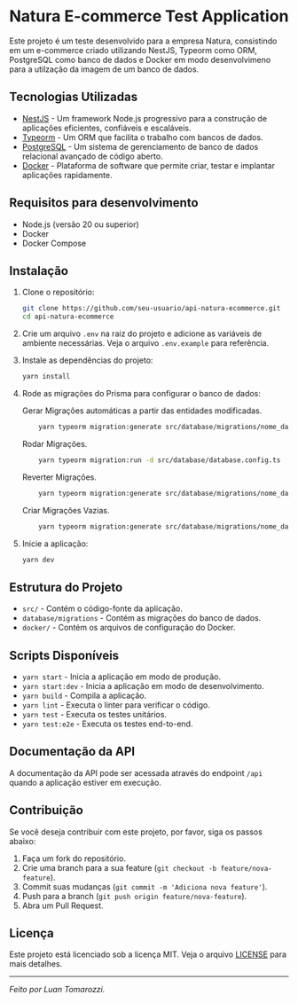 # Natura E-commerce Test Application

Este projeto é um teste desenvolvido para a empresa Natura, consistindo em um e-commerce criado utilizando NestJS, Typeorm como ORM, PostgreSQL como banco de dados e Docker em modo desenvolvimeno para a utilzação da imagem de um banco de dados.

## Tecnologias Utilizadas

- [NestJS](https://nestjs.com/) - Um framework Node.js progressivo para a construção de aplicações eficientes, confiáveis e escaláveis.
- [Typeorm](https://typeorm.io/) - Um ORM que facilita o trabalho com bancos de dados.
- [PostgreSQL](https://www.postgresql.org/) - Um sistema de gerenciamento de banco de dados relacional avançado de código aberto.
- [Docker](https://www.docker.com/) - Plataforma de software que permite criar, testar e implantar aplicações rapidamente.

## Requisitos para desenvolvimento

- Node.js (versão 20 ou superior)
- Docker
- Docker Compose

## Instalação

1. Clone o repositório:

    ```bash
    git clone https://github.com/seu-usuario/api-natura-ecommerce.git
    cd api-natura-ecommerce
    ```

2. Crie um arquivo `.env` na raiz do projeto e adicione as variáveis de ambiente necessárias. Veja o arquivo `.env.example` para referência.

4. Instale as dependências do projeto:

    ```bash
    yarn install
    ```

5. Rode as migrações do Prisma para configurar o banco de dados:

    Gerar Migrações automáticas a partir das entidades modificadas.
    ```bash
        yarn typeorm migration:generate src/database/migrations/nome_da_migration -d src/database/database.config.ts
    ```

      Rodar Migrações.
    ```bash
        yarn typeorm migration:run -d src/database/database.config.ts
    ```

      Reverter Migrações.
    ```bash
        yarn typeorm migration:generate src/database/migrations/nome_da_migration -d src/database/database.config.ts
    ```

      Criar Migrações Vazias.
    ```bash
        yarn typeorm migration:generate src/database/migrations/nome_da_migration -d src/database/database.config.ts
    ```

6. Inicie a aplicação:

    ```bash
    yarn dev
    ```

## Estrutura do Projeto

- `src/` - Contém o código-fonte da aplicação.
- `database/migrations` - Contém as migrações do banco de dados.
- `docker/` - Contém os arquivos de configuração do Docker.

## Scripts Disponíveis

- `yarn start` - Inicia a aplicação em modo de produção.
- `yarn start:dev` - Inicia a aplicação em modo de desenvolvimento.
- `yarn build` - Compila a aplicação.
- `yarn lint` - Executa o linter para verificar o código.
- `yarn test` - Executa os testes unitários.
- `yarn test:e2e` - Executa os testes end-to-end.

## Documentação da API

A documentação da API pode ser acessada através do endpoint `/api` quando a aplicação estiver em execução.

## Contribuição

Se você deseja contribuir com este projeto, por favor, siga os passos abaixo:

1. Faça um fork do repositório.
2. Crie uma branch para a sua feature (`git checkout -b feature/nova-feature`).
3. Commit suas mudanças (`git commit -m 'Adiciona nova feature'`).
4. Push para a branch (`git push origin feature/nova-feature`).
5. Abra um Pull Request.

## Licença

Este projeto está licenciado sob a licença MIT. Veja o arquivo [LICENSE](LICENSE) para mais detalhes.

---

*Feito por Luan Tomarozzi.*
